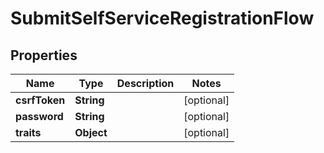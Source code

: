 

# SubmitSelfServiceRegistrationFlow


## Properties

Name | Type | Description | Notes
------------ | ------------- | ------------- | -------------
**csrfToken** | **String** |  |  [optional]
**password** | **String** |  |  [optional]
**traits** | **Object** |  |  [optional]



